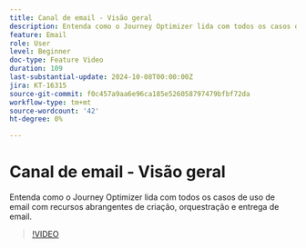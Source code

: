 ```yaml
---
title: Canal de email - Visão geral
description: Entenda como o Journey Optimizer lida com todos os casos de uso de email com recursos abrangentes de criação, orquestração e entrega de email.
feature: Email
role: User
level: Beginner
doc-type: Feature Video
duration: 109
last-substantial-update: 2024-10-08T00:00:00Z
jira: KT-16315
source-git-commit: f0c457a9aa6e96ca185e526058797479bfbf72da
workflow-type: tm+mt
source-wordcount: '42'
ht-degree: 0%

---
```



# Canal de email - Visão geral

Entenda como o Journey Optimizer lida com todos os casos de uso de email com recursos abrangentes de criação, orquestração e entrega de email.

>[!VIDEO](https://video.tv.adobe.com/v/3432675/?learn=on)

